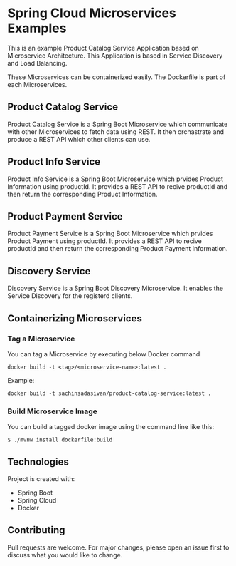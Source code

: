 # Spring Cloud Microservices Examples

This is an example Product Catalog Service Application based on Microservice Architecture. This Application is based in Service Discovery and Load Balancing.

These Microservices can be containerized easily. The Dockerfile is part of each Microservices.

## Product Catalog Service

Product Catalog Service is a Spring Boot Microservice which communicate with other Microservices to fetch data using REST.
It then orchastrate and produce a REST API which other clients can use.

## Product Info Service

Product Info Service is a Spring Boot Microservice which prvides Product Information using productId. It provides a REST API to recive productId and then return the corresponding Product Information.

## Product Payment Service

Product Payment Service is a Spring Boot Microservice which prvides Product Payment using productId. It provides a REST API to recive productId and then return the corresponding Product Payment Information.

## Discovery Service

Discovery Service is a Spring Boot Discovery Microservice. It enables the Service Discovery for the registerd clients.

## Containerizing Microservices

### Tag a Microservice
You can tag a Microservice by executing below Docker command
```
docker build -t <tag>/<microservice-name>:latest .
```
Example:

```
docker build -t sachinsadasivan/product-catalog-service:latest .

```

### Build Microservice Image
You can build a tagged docker image using the command line like this:
```
$ ./mvnw install dockerfile:build
```

## Technologies
Project is created with:
* Spring Boot
* Spring Cloud
* Docker

## Contributing
Pull requests are welcome. For major changes, please open an issue first to discuss what you would like to change.
